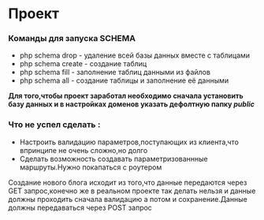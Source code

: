 <h1>
    Проект
</h1>

<h3>    Команды для запуска SCHEMA </h3>
    <ul>
        <li>
            php schema drop - удаление всей базы данных вместе с таблицами
        </li>
        <li>
            php schema create - создание таблиц
        </li>
        <li>
            php schema fill - заполнение таблиц данными из файлов
        </li>
        <li>
            php schema all - создание таблицы и заполнение её данными
        </li>
    </ul>
 
 **Для того,чтобы проект заработал необходимо сначала установить базу данных и в настройках доменов указать дефолтную папку _public_** 
 
 <h3>
    Что не успел сделать :
 </h3>    
    <ul>
        <li>
            Настроить валидацию параметров,поступающих из клиента,что впринципе не очень сложно,но долго     
        </li>
        <li>
            Сделать возможность создавать параметризованнные маршруты.Нужно покапаться с роутером      
        </li>
    </ul>
 Создание нового блога исходит из того,что данные передаются  через GET запрос,конечно же в реальном проекте так делать нельзя и 
 данные должны проходить сначала валидацию а потом и сохранение.Данные должны передаваться через POST запрос
    
 
